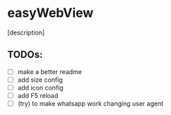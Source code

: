# easyWebView

[description]

## TODOs:
+ [ ] make a better readme
+ [ ] add size config
+ [ ] add icon config
+ [ ] add F5 reload
+ [ ] (try) to make whatsapp work changing user agent